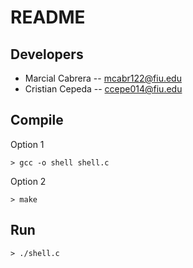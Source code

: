 # README

## Developers
- Marcial Cabrera -- mcabr122@fiu.edu
- Cristian Cepeda -- ccepe014@fiu.edu

## Compile

Option 1
```
> gcc -o shell shell.c
```
Option 2
```
> make
```

## Run
```
> ./shell.c
```
